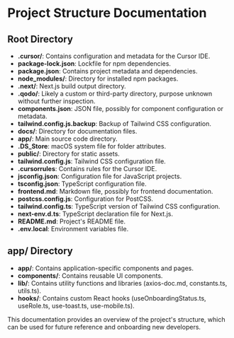 # Project Structure Documentation

## Root Directory
- **.cursor/**: Contains configuration and metadata for the Cursor IDE.
- **package-lock.json**: Lockfile for npm dependencies.
- **package.json**: Contains project metadata and dependencies.
- **node_modules/**: Directory for installed npm packages.
- **.next/**: Next.js build output directory.
- **.qodo/**: Likely a custom or third-party directory, purpose unknown without further inspection.
- **components.json**: JSON file, possibly for component configuration or metadata.
- **tailwind.config.js.backup**: Backup of Tailwind CSS configuration.
- **docs/**: Directory for documentation files.
- **app/**: Main source code directory.
- **.DS_Store**: macOS system file for folder attributes.
- **public/**: Directory for static assets.
- **tailwind.config.js**: Tailwind CSS configuration file.
- **.cursorrules**: Contains rules for the Cursor IDE.
- **jsconfig.json**: Configuration file for JavaScript projects.
- **tsconfig.json**: TypeScript configuration file.
- **frontend.md**: Markdown file, possibly for frontend documentation.
- **postcss.config.js**: Configuration for PostCSS.
- **tailwind.config.ts**: TypeScript version of Tailwind CSS configuration.
- **next-env.d.ts**: TypeScript declaration file for Next.js.
- **README.md**: Project's README file.
- **.env.local**: Environment variables file.

## app/ Directory
- **app/**: Contains application-specific components and pages.
- **components/**: Contains reusable UI components.
- **lib/**: Contains utility functions and libraries (axios-doc.md, constants.ts, utils.ts).
- **hooks/**: Contains custom React hooks (useOnboardingStatus.ts, useRole.ts, use-toast.ts, use-mobile.ts).

This documentation provides an overview of the project's structure, which can be used for future reference and onboarding new developers. 